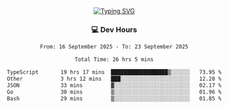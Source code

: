 
<div align="center">
  <a href="https://git.io/typing-svg"><img src="https://readme-typing-svg.demolab.com?font=Fira+Code&size=30&pause=1000&color=33F7F5&center=true&vCenter=true&width=435&lines=Hi+there+%F0%9F%91%8B+I+am+AirboZH+;Welcome+to+my+Github" alt="Typing SVG" /></a>

<h3>💻 Dev Hours</h3>
<!--START_SECTION:waka-->

```txt
From: 16 September 2025 - To: 23 September 2025

Total Time: 26 hrs 5 mins

TypeScript       19 hrs 17 mins  ██████████████████▒░░░░░░   73.95 %
Other            3 hrs 12 mins   ███░░░░░░░░░░░░░░░░░░░░░░   12.28 %
JSON             33 mins         ▓░░░░░░░░░░░░░░░░░░░░░░░░   02.17 %
Go               30 mins         ▒░░░░░░░░░░░░░░░░░░░░░░░░   01.96 %
Bash             29 mins         ▒░░░░░░░░░░░░░░░░░░░░░░░░   01.85 %
```

<!--END_SECTION:waka-->
</div>  
